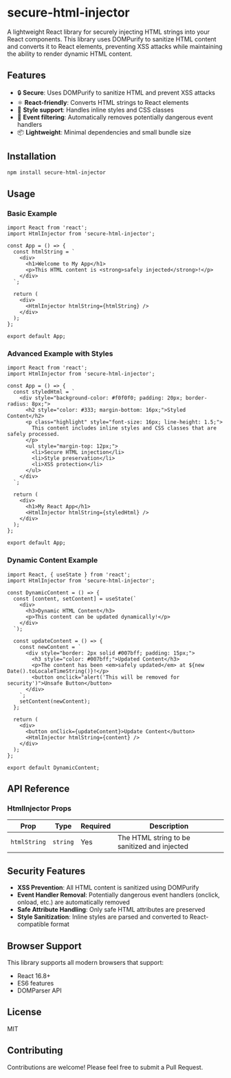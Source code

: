 # secure-html-injector

A lightweight React library for securely injecting HTML strings into your React components. This library uses DOMPurify to sanitize HTML content and converts it to React elements, preventing XSS attacks while maintaining the ability to render dynamic HTML content.

## Features

- 🔒 **Secure**: Uses DOMPurify to sanitize HTML and prevent XSS attacks
- ⚛️ **React-friendly**: Converts HTML strings to React elements
- 🎨 **Style support**: Handles inline styles and CSS classes
- 🚫 **Event filtering**: Automatically removes potentially dangerous event handlers
- 📦 **Lightweight**: Minimal dependencies and small bundle size

## Installation

```bash
npm install secure-html-injector
```

## Usage

### Basic Example

```tsx
import React from 'react';
import HtmlInjector from 'secure-html-injector';

const App = () => {
  const htmlString = `
    <div>
      <h1>Welcome to My App</h1>
      <p>This HTML content is <strong>safely injected</strong>!</p>
    </div>
  `;

  return (
    <div>
      <HtmlInjector htmlString={htmlString} />
    </div>
  );
};

export default App;
```

### Advanced Example with Styles

```tsx
import React from 'react';
import HtmlInjector from 'secure-html-injector';

const App = () => {
  const styledHtml = `
    <div style="background-color: #f0f0f0; padding: 20px; border-radius: 8px;">
      <h2 style="color: #333; margin-bottom: 16px;">Styled Content</h2>
      <p class="highlight" style="font-size: 16px; line-height: 1.5;">
        This content includes inline styles and CSS classes that are safely processed.
      </p>
      <ul style="margin-top: 12px;">
        <li>Secure HTML injection</li>
        <li>Style preservation</li>
        <li>XSS protection</li>
      </ul>
    </div>
  `;

  return (
    <div>
      <h1>My React App</h1>
      <HtmlInjector htmlString={styledHtml} />
    </div>
  );
};

export default App;
```

### Dynamic Content Example

```tsx
import React, { useState } from 'react';
import HtmlInjector from 'secure-html-injector';

const DynamicContent = () => {
  const [content, setContent] = useState(`
    <div>
      <h3>Dynamic HTML Content</h3>
      <p>This content can be updated dynamically!</p>
    </div>
  `);

  const updateContent = () => {
    const newContent = `
      <div style="border: 2px solid #007bff; padding: 15px;">
        <h3 style="color: #007bff;">Updated Content</h3>
        <p>The content has been <em>safely updated</em> at ${new Date().toLocaleTimeString()}!</p>
        <button onclick="alert('This will be removed for security')">Unsafe Button</button>
      </div>
    `;
    setContent(newContent);
  };

  return (
    <div>
      <button onClick={updateContent}>Update Content</button>
      <HtmlInjector htmlString={content} />
    </div>
  );
};

export default DynamicContent;
```

## API Reference

### HtmlInjector Props

| Prop | Type | Required | Description |
|------|------|----------|-------------|
| `htmlString` | `string` | Yes | The HTML string to be sanitized and injected |

## Security Features

- **XSS Prevention**: All HTML content is sanitized using DOMPurify
- **Event Handler Removal**: Potentially dangerous event handlers (onclick, onload, etc.) are automatically removed
- **Safe Attribute Handling**: Only safe HTML attributes are preserved
- **Style Sanitization**: Inline styles are parsed and converted to React-compatible format

## Browser Support

This library supports all modern browsers that support:
- React 16.8+
- ES6 features
- DOMParser API

## License

MIT

## Contributing

Contributions are welcome! Please feel free to submit a Pull Request.